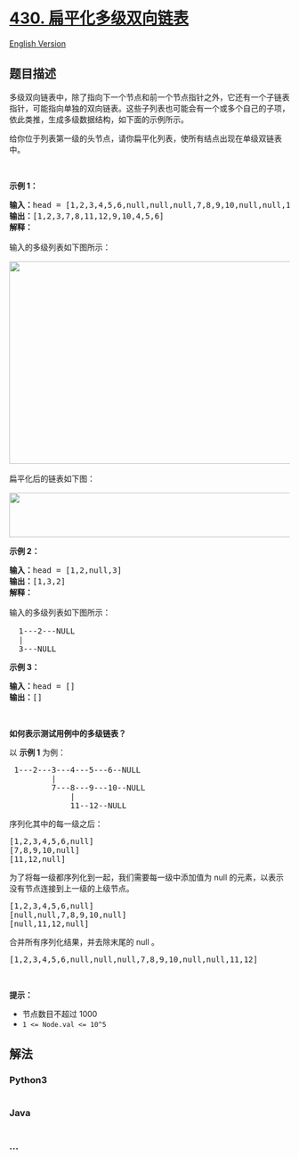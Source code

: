# [430. 扁平化多级双向链表](https://leetcode-cn.com/problems/flatten-a-multilevel-doubly-linked-list)

[English Version](/solution/0400-0499/0430.Flatten%20a%20Multilevel%20Doubly%20Linked%20List/README_EN.md)

## 题目描述

<!-- 这里写题目描述 -->

<p>多级双向链表中，除了指向下一个节点和前一个节点指针之外，它还有一个子链表指针，可能指向单独的双向链表。这些子列表也可能会有一个或多个自己的子项，依此类推，生成多级数据结构，如下面的示例所示。</p>

<p>给你位于列表第一级的头节点，请你扁平化列表，使所有结点出现在单级双链表中。</p>

<p>&nbsp;</p>

<p><strong>示例 1：</strong></p>

<pre><strong>输入：</strong>head = [1,2,3,4,5,6,null,null,null,7,8,9,10,null,null,11,12]
<strong>输出：</strong>[1,2,3,7,8,11,12,9,10,4,5,6]
<strong>解释：
</strong>
输入的多级列表如下图所示：

<img src="https://cdn.jsdelivr.net/gh/doocs/leetcode@main/solution/0400-0499/0430.Flatten%20a%20Multilevel%20Doubly%20Linked%20List/images/multilevellinkedlist.png" style="height: 363px; width: 640px;">

扁平化后的链表如下图：

<img src="https://cdn.jsdelivr.net/gh/doocs/leetcode@main/solution/0400-0499/0430.Flatten%20a%20Multilevel%20Doubly%20Linked%20List/images/multilevellinkedlistflattened.png" style="height: 80px; width: 1100px;">
</pre>

<p><strong>示例 2：</strong></p>

<pre><strong>输入：</strong>head = [1,2,null,3]
<strong>输出：</strong>[1,3,2]
<strong>解释：

</strong>输入的多级列表如下图所示：

  1---2---NULL
  |
  3---NULL
</pre>

<p><strong>示例 3：</strong></p>

<pre><strong>输入：</strong>head = []
<strong>输出：</strong>[]
</pre>

<p>&nbsp;</p>

<p><strong>如何表示测试用例中的多级链表？</strong></p>

<p>以 <strong>示例 1</strong> 为例：</p>

<pre> 1---2---3---4---5---6--NULL
         |
         7---8---9---10--NULL
             |
             11--12--NULL</pre>

<p>序列化其中的每一级之后：</p>

<pre>[1,2,3,4,5,6,null]
[7,8,9,10,null]
[11,12,null]
</pre>

<p>为了将每一级都序列化到一起，我们需要每一级中添加值为 null 的元素，以表示没有节点连接到上一级的上级节点。</p>

<pre>[1,2,3,4,5,6,null]
[null,null,7,8,9,10,null]
[null,11,12,null]
</pre>

<p>合并所有序列化结果，并去除末尾的 null 。</p>

<pre>[1,2,3,4,5,6,null,null,null,7,8,9,10,null,null,11,12]</pre>

<p>&nbsp;</p>

<p><strong>提示：</strong></p>

<ul>
	<li>节点数目不超过 1000</li>
	<li><code>1 &lt;= Node.val &lt;= 10^5</code></li>
</ul>


## 解法

<!-- 这里可写通用的实现逻辑 -->

<!-- tabs:start -->

### **Python3**

<!-- 这里可写当前语言的特殊实现逻辑 -->

```python

```

### **Java**

<!-- 这里可写当前语言的特殊实现逻辑 -->

```java

```

### **...**

```

```

<!-- tabs:end -->

